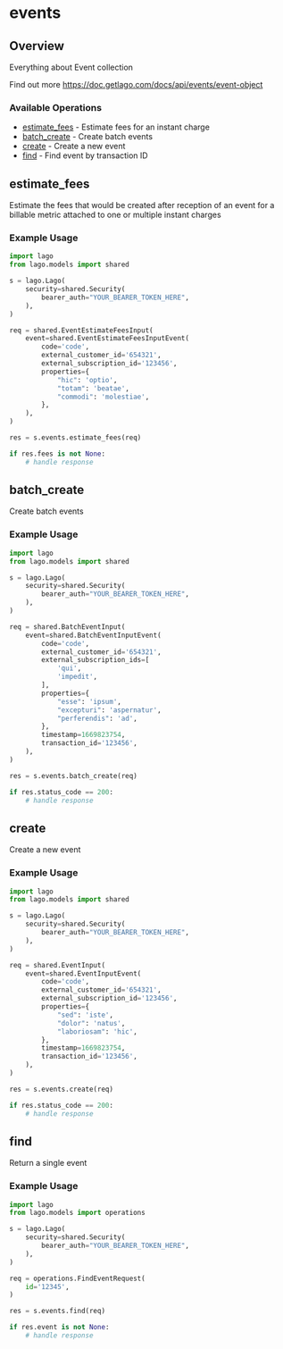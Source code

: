 # events

## Overview

Everything about Event collection

Find out more
<https://doc.getlago.com/docs/api/events/event-object>
### Available Operations

* [estimate_fees](#estimate_fees) - Estimate fees for an instant charge
* [batch_create](#batch_create) - Create batch events
* [create](#create) - Create a new event
* [find](#find) - Find event by transaction ID

## estimate_fees

Estimate the fees that would be created after reception of an event for a billable metric attached to one or multiple instant charges

### Example Usage

```python
import lago
from lago.models import shared

s = lago.Lago(
    security=shared.Security(
        bearer_auth="YOUR_BEARER_TOKEN_HERE",
    ),
)

req = shared.EventEstimateFeesInput(
    event=shared.EventEstimateFeesInputEvent(
        code='code',
        external_customer_id='654321',
        external_subscription_id='123456',
        properties={
            "hic": 'optio',
            "totam": 'beatae',
            "commodi": 'molestiae',
        },
    ),
)

res = s.events.estimate_fees(req)

if res.fees is not None:
    # handle response
```

## batch_create

Create batch events

### Example Usage

```python
import lago
from lago.models import shared

s = lago.Lago(
    security=shared.Security(
        bearer_auth="YOUR_BEARER_TOKEN_HERE",
    ),
)

req = shared.BatchEventInput(
    event=shared.BatchEventInputEvent(
        code='code',
        external_customer_id='654321',
        external_subscription_ids=[
            'qui',
            'impedit',
        ],
        properties={
            "esse": 'ipsum',
            "excepturi": 'aspernatur',
            "perferendis": 'ad',
        },
        timestamp=1669823754,
        transaction_id='123456',
    ),
)

res = s.events.batch_create(req)

if res.status_code == 200:
    # handle response
```

## create

Create a new event

### Example Usage

```python
import lago
from lago.models import shared

s = lago.Lago(
    security=shared.Security(
        bearer_auth="YOUR_BEARER_TOKEN_HERE",
    ),
)

req = shared.EventInput(
    event=shared.EventInputEvent(
        code='code',
        external_customer_id='654321',
        external_subscription_id='123456',
        properties={
            "sed": 'iste',
            "dolor": 'natus',
            "laboriosam": 'hic',
        },
        timestamp=1669823754,
        transaction_id='123456',
    ),
)

res = s.events.create(req)

if res.status_code == 200:
    # handle response
```

## find

Return a single event

### Example Usage

```python
import lago
from lago.models import operations

s = lago.Lago(
    security=shared.Security(
        bearer_auth="YOUR_BEARER_TOKEN_HERE",
    ),
)

req = operations.FindEventRequest(
    id='12345',
)

res = s.events.find(req)

if res.event is not None:
    # handle response
```
